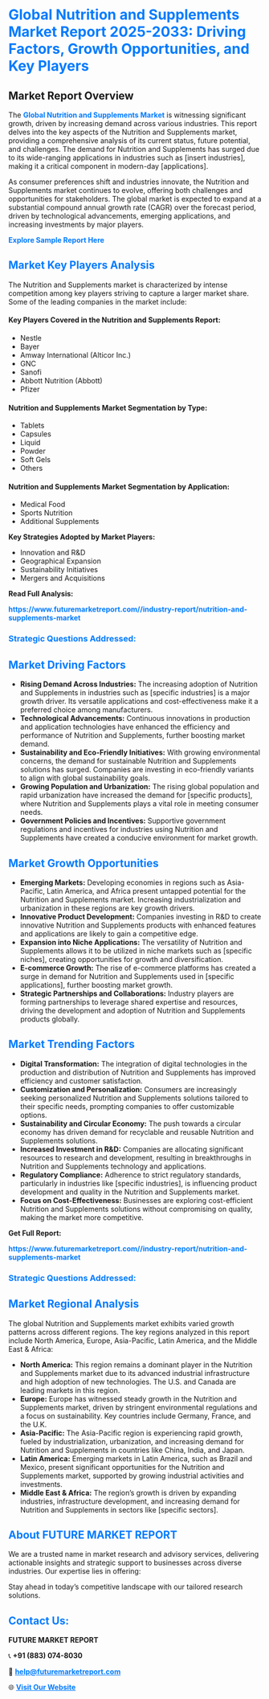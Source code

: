 <h1 style="color: #007BFF;">Global Nutrition and Supplements Market Report 2025-2033: Driving Factors, Growth Opportunities, and Key Players</h1>

<section id="overview">
<h2>Market Report Overview</h2>
<p>The <a href="https://www.futuremarketreport.com//industry-report/nutrition-and-supplements-market" style="color: #007BFF; text-decoration: none;"><strong>Global Nutrition and Supplements Market</strong></a> is witnessing significant growth, driven by increasing demand across various industries. This report delves into the key aspects of the Nutrition and Supplements market, providing a comprehensive analysis of its current status, future potential, and challenges. The demand for Nutrition and Supplements has surged due to its wide-ranging applications in industries such as [insert industries], making it a critical component in modern-day [applications].</p>
<p>As consumer preferences shift and industries innovate, the Nutrition and Supplements market continues to evolve, offering both challenges and opportunities for stakeholders. The global market is expected to expand at a substantial compound annual growth rate (CAGR) over the forecast period, driven by technological advancements, emerging applications, and increasing investments by major players.</p>
</section>

<section id="overview">
<p><a href="https://www.futuremarketreport.com//request-sample/reportId=59340" style="color: #007BFF; text-decoration: none;"><strong>Explore Sample Report Here</strong></a></p>
</section>

<section id="key-players">
<h2 style="color: #007BFF;">Market Key Players Analysis</h2>
<p>The Nutrition and Supplements market is characterized by intense competition among key players striving to capture a larger market share. Some of the leading companies in the market include:</p>
<h4>Key Players Covered in the Nutrition and Supplements Report:</h4>
<ul><li>Nestle</li><li>Bayer</li><li>Amway International (Alticor Inc.)</li><li>GNC</li><li>Sanofi</li><li>Abbott Nutrition (Abbott)</li><li>Pfizer</li></ul>
<h4>Nutrition and Supplements Market Segmentation by Type:</h4>
<ul><li>Tablets</li><li>Capsules</li><li>Liquid</li><li>Powder</li><li>Soft Gels</li><li>Others</li></ul>

<h4>Nutrition and Supplements Market Segmentation by Application:</h4>
<ul><li>Medical Food</li><li>Sports Nutrition</li><li>Additional Supplements</li></ul>
<p><strong>Key Strategies Adopted by Market Players:</strong></p>
<ul>
<li>Innovation and R&D</li>
<li>Geographical Expansion</li>
<li>Sustainability Initiatives</li>
<li>Mergers and Acquisitions</li>
</ul>
</section>

<section>
<p><strong>Read Full Analysis: </strong></p><a href="https://www.futuremarketreport.com//industry-report/nutrition-and-supplements-market" style="color: #007BFF; text-decoration: none;"><strong>https://www.futuremarketreport.com//industry-report/nutrition-and-supplements-market</strong></a>
<h3 style="color: #007BFF;">Strategic Questions Addressed:</h3>
</section>

<section id="driving-factors">
<h2 style="color: #007BFF;">Market Driving Factors</h2>
<ul>
<li><strong>Rising Demand Across Industries:</strong> The increasing adoption of Nutrition and Supplements in industries such as [specific industries] is a major growth driver. Its versatile applications and cost-effectiveness make it a preferred choice among manufacturers.</li>
<li><strong>Technological Advancements:</strong> Continuous innovations in production and application technologies have enhanced the efficiency and performance of Nutrition and Supplements, further boosting market demand.</li>
<li><strong>Sustainability and Eco-Friendly Initiatives:</strong> With growing environmental concerns, the demand for sustainable Nutrition and Supplements solutions has surged. Companies are investing in eco-friendly variants to align with global sustainability goals.</li>
<li><strong>Growing Population and Urbanization:</strong> The rising global population and rapid urbanization have increased the demand for [specific products], where Nutrition and Supplements plays a vital role in meeting consumer needs.</li>
<li><strong>Government Policies and Incentives:</strong> Supportive government regulations and incentives for industries using Nutrition and Supplements have created a conducive environment for market growth.</li>
</ul>
</section>

<section id="growth-opportunities">
<h2 style="color: #007BFF;">Market Growth Opportunities</h2>
<ul>
<li><strong>Emerging Markets:</strong> Developing economies in regions such as Asia-Pacific, Latin America, and Africa present untapped potential for the Nutrition and Supplements market. Increasing industrialization and urbanization in these regions are key growth drivers.</li>
<li><strong>Innovative Product Development:</strong> Companies investing in R&D to create innovative Nutrition and Supplements products with enhanced features and applications are likely to gain a competitive edge.</li>
<li><strong>Expansion into Niche Applications:</strong> The versatility of Nutrition and Supplements allows it to be utilized in niche markets such as [specific niches], creating opportunities for growth and diversification.</li>
<li><strong>E-commerce Growth:</strong> The rise of e-commerce platforms has created a surge in demand for Nutrition and Supplements used in [specific applications], further boosting market growth.</li>
<li><strong>Strategic Partnerships and Collaborations:</strong> Industry players are forming partnerships to leverage shared expertise and resources, driving the development and adoption of Nutrition and Supplements products globally.</li>
</ul>
</section>

<section id="trending-factors">
<h2 style="color: #007BFF;">Market Trending Factors</h2>
<ul>
<li><strong>Digital Transformation:</strong> The integration of digital technologies in the production and distribution of Nutrition and Supplements has improved efficiency and customer satisfaction.</li>
<li><strong>Customization and Personalization:</strong> Consumers are increasingly seeking personalized Nutrition and Supplements solutions tailored to their specific needs, prompting companies to offer customizable options.</li>
<li><strong>Sustainability and Circular Economy:</strong> The push towards a circular economy has driven demand for recyclable and reusable Nutrition and Supplements solutions.</li>
<li><strong>Increased Investment in R&D:</strong> Companies are allocating significant resources to research and development, resulting in breakthroughs in Nutrition and Supplements technology and applications.</li>
<li><strong>Regulatory Compliance:</strong> Adherence to strict regulatory standards, particularly in industries like [specific industries], is influencing product development and quality in the Nutrition and Supplements market.</li>
<li><strong>Focus on Cost-Effectiveness:</strong> Businesses are exploring cost-efficient Nutrition and Supplements solutions without compromising on quality, making the market more competitive.</li>
</ul>
</section>

<section>
<p><strong>Get Full Report: </strong></p><a href="https://www.futuremarketreport.com//industry-report/nutrition-and-supplements-market" style="color: #007BFF; text-decoration: none;"><strong>https://www.futuremarketreport.com//industry-report/nutrition-and-supplements-market</strong></a>
<h3 style="color: #007BFF;">Strategic Questions Addressed:</h3>
</section>


<section id="regional-analysis">
<h2 style="color: #007BFF;">Market Regional Analysis</h2>
<p>The global Nutrition and Supplements market exhibits varied growth patterns across different regions. The key regions analyzed in this report include North America, Europe, Asia-Pacific, Latin America, and the Middle East & Africa:</p>
<ul>
<li><strong>North America:</strong> This region remains a dominant player in the Nutrition and Supplements market due to its advanced industrial infrastructure and high adoption of new technologies. The U.S. and Canada are leading markets in this region.</li>
<li><strong>Europe:</strong> Europe has witnessed steady growth in the Nutrition and Supplements market, driven by stringent environmental regulations and a focus on sustainability. Key countries include Germany, France, and the U.K.</li>
<li><strong>Asia-Pacific:</strong> The Asia-Pacific region is experiencing rapid growth, fueled by industrialization, urbanization, and increasing demand for Nutrition and Supplements in countries like China, India, and Japan.</li>
<li><strong>Latin America:</strong> Emerging markets in Latin America, such as Brazil and Mexico, present significant opportunities for the Nutrition and Supplements market, supported by growing industrial activities and investments.</li>
<li><strong>Middle East & Africa:</strong> The region’s growth is driven by expanding industries, infrastructure development, and increasing demand for Nutrition and Supplements in sectors like [specific sectors].</li>
</ul>
</section>

<footer>
<h2 style="color: #007BFF;">About FUTURE MARKET REPORT</h2>
<p>We are a trusted name in market research and advisory services, delivering actionable insights and strategic support to businesses across diverse industries. Our expertise lies in offering:</p>

<p>Stay ahead in today’s competitive landscape with our tailored research solutions.</p>

<h2 style="color: #007BFF;">Contact Us:</h2>
<p><strong>FUTURE MARKET REPORT</strong></p>
<p>📞 <strong>+91 (883) 074-8030</strong></p>
<p>📧 <strong><a href="mailto:help@futuremarketreport.com" style="color: #007BFF;">help@futuremarketreport.com</a></strong></p>
<p>🌐 <strong><a href="https://www.futuremarketreport.com/" style="color: #007BFF;">Visit Our Website</a></strong></p>
</footer>